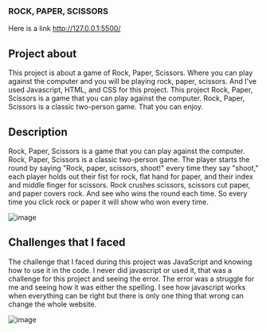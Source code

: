### ROCK, PAPER, SCISSORS

Here is a link http://127.0.0.1:5500/

## Project about
This project is about a game of Rock, Paper, Scissors. Where you can play against the computer and you will be playing rock, paper, scissors. And I've used Javascript, HTML, and CSS for this project. This project Rock, Paper, Scissors is a game that you can play against the computer. Rock, Paper, Scissors is a classic two-person game. That you can enjoy.

## Description
Rock, Paper, Scissors is a game that you can play against the computer. Rock, Paper, Scissors is a classic two-person game. The player starts the round by saying "Rock, paper, scissors, shoot!" every time they say "shoot," each player holds out their fist for rock, flat hand for paper, and their index and middle finger for scissors. Rock crushes scissors, scissors cut paper, and paper covers rock. And see who wins the round each time. So every time you click rock or paper it will show who won every time. 

![image](https://github.com/jjmaila/Rock-Paper-Scissors/assets/128652768/47fb9710-be77-4d71-af4f-3212896d73cf)

## Challenges that I faced 
The challenge that I faced during this project was JavaScript and knowing how to use it in the code. I never did javascript or used it, that was a challenge for this project and seeing the error. The error was a struggle for me and seeing how it was either the spelling. I see how javascript works when everything can be right but there is only one thing that wrong can change the whole website. 

![image](https://github.com/jjmaila/Rock-Paper-Scissors/assets/128652768/004916d7-f475-4188-b8ce-0538f18b7ad4) 
